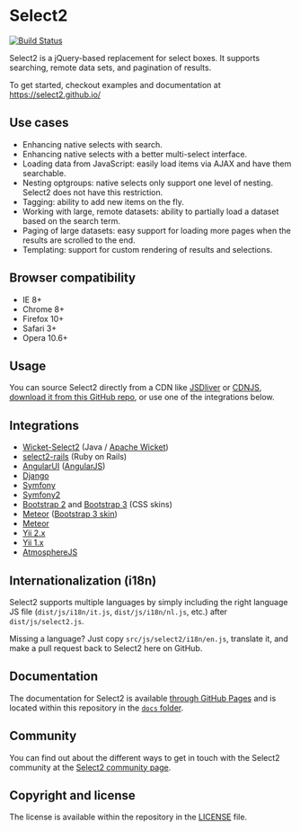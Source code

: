 Select2
=======
[![Build Status][travis-ci-image]][travis-ci-status]

Select2 is a jQuery-based replacement for select boxes. It supports searching,
remote data sets, and pagination of results.

To get started, checkout examples and documentation at
https://select2.github.io/

Use cases
---------
* Enhancing native selects with search.
* Enhancing native selects with a better multi-select interface.
* Loading data from JavaScript: easily load items via AJAX and have them
  searchable.
* Nesting optgroups: native selects only support one level of nesting. Select2
  does not have this restriction.
* Tagging: ability to add new items on the fly.
* Working with large, remote datasets: ability to partially load a dataset based
  on the search term.
* Paging of large datasets: easy support for loading more pages when the results
  are scrolled to the end.
* Templating: support for custom rendering of results and selections.

Browser compatibility
---------------------
* IE 8+
* Chrome 8+
* Firefox 10+
* Safari 3+
* Opera 10.6+

Usage
-----
You can source Select2 directly from a CDN like [JSDliver][jsdelivr] or
[CDNJS][cdnjs], [download it from this GitHub repo][releases], or use one of
the integrations below.

Integrations
------------
* [Wicket-Select2][wicket-select2] (Java / [Apache Wicket][wicket])
* [select2-rails][select2-rails] (Ruby on Rails)
* [AngularUI][angularui-select] ([AngularJS][angularjs])
* [Django][django-select2]
* [Symfony][symfony-select2]
* [Symfony2][symfony2-select2]
* [Bootstrap 2][bootstrap2-select2] and [Bootstrap 3][bootstrap3-select2]
  (CSS skins)
* [Meteor][meteor-select2] ([Bootstrap 3 skin][meteor-select2-bootstrap3])
* [Meteor][meteor-select2-alt]
* [Yii 2.x][yii2-select2]
* [Yii 1.x][yii-select2]
* [AtmosphereJS][atmospherejs-select2]

Internationalization (i18n)
---------------------------
Select2 supports multiple languages by simply including the right language JS
file (`dist/js/i18n/it.js`, `dist/js/i18n/nl.js`, etc.) after
`dist/js/select2.js`.

Missing a language? Just copy `src/js/select2/i18n/en.js`, translate it, and
make a pull request back to Select2 here on GitHub.

Documentation
-------------
The documentation for Select2 is available
[through GitHub Pages][documentation] and is located within this repository
in the [`docs` folder][documentation-folder].

Community
---------
You can find out about the different ways to get in touch with the Select2
community at the [Select2 community page][community].

Copyright and license
---------------------
The license is available within the repository in the [LICENSE][license] file.

[angularjs]: https://angularjs.org/
[angularui-select]: http://angular-ui.github.io/#ui-select
[atmospherejs-select2]: https://atmospherejs.com/package/jquery-select2
[bootstrap2-select2]: https://github.com/t0m/select2-bootstrap-css
[bootstrap3-select2]: https://github.com/t0m/select2-bootstrap-css/tree/bootstrap3
[cdnjs]: http://www.cdnjs.com/libraries/select2
[community]: https://select2.github.io/community.html
[django-select2]: https://github.com/applegrew/django-select2
[documentation]: https://select2.github.io/
[documentation-folder]: https://github.com/select2/select2/tree/master/docs
[freenode]: https://freenode.net/
[jsdelivr]: http://www.jsdelivr.com/#!select2
[license]: LICENSE.md
[meteor-select2]: https://github.com/nate-strauser/meteor-select2
[meteor-select2-alt]: https://jquery-select2.meteor.com
[meteor-select2-bootstrap3]: https://github.com/esperadomedia/meteor-select2-bootstrap3-css/
[releases]: https://github.com/select2/select2/releases
[select2-rails]: https://github.com/argerim/select2-rails
[symfony-select2]: https://github.com/19Gerhard85/sfSelect2WidgetsPlugin
[symfony2-select2]: https://github.com/avocode/FormExtensions
[travis-ci-image]: https://travis-ci.org/fatjyc/s2.svg
[travis-ci-status]: https://travis-ci.org/fatjyc/s2
[wicket]: http://wicket.apache.org
[wicket-select2]: https://github.com/ivaynberg/wicket-select2
[yii-select2]: https://github.com/tonybolzan/yii-select2
[yii2-select2]: http://demos.krajee.com/widgets#select2
